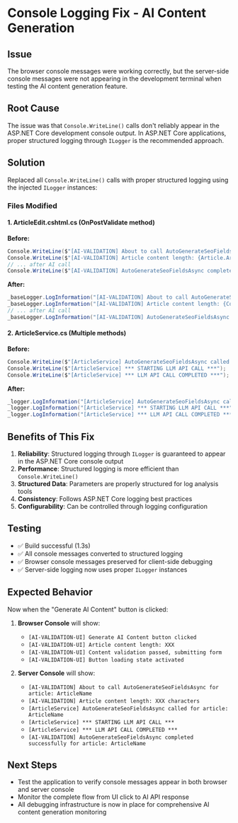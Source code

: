 # Console Logging Fix - AI Content Generation

## Issue

The browser console messages were working correctly, but the server-side console messages were not appearing in the development terminal when testing the AI content generation feature.

## Root Cause

The issue was that `Console.WriteLine()` calls don't reliably appear in the ASP.NET Core development console output. In ASP.NET Core applications, proper structured logging through `ILogger` is the recommended approach.

## Solution

Replaced all `Console.WriteLine()` calls with proper structured logging using the injected `ILogger` instances:

### Files Modified

#### 1. ArticleEdit.cshtml.cs (OnPostValidate method)

**Before:**

```csharp
Console.WriteLine($"[AI-VALIDATION] About to call AutoGenerateSeoFieldsAsync for article: {Article.Name}");
Console.WriteLine($"[AI-VALIDATION] Article content length: {Article.ArticleContent?.Length ?? 0} characters");
// ... after AI call
Console.WriteLine($"[AI-VALIDATION] AutoGenerateSeoFieldsAsync completed successfully for article: {Article.Name}");
```

**After:**

```csharp
_baseLogger.LogInformation("[AI-VALIDATION] About to call AutoGenerateSeoFieldsAsync for article: {ArticleName}", Article.Name);
_baseLogger.LogInformation("[AI-VALIDATION] Article content length: {ContentLength} characters", Article.ArticleContent?.Length ?? 0);
// ... after AI call
_baseLogger.LogInformation("[AI-VALIDATION] AutoGenerateSeoFieldsAsync completed successfully for article: {ArticleName}", Article.Name);
```

#### 2. ArticleService.cs (Multiple methods)

**Before:**

```csharp
Console.WriteLine($"[ArticleService] AutoGenerateSeoFieldsAsync called for article: {article.Name}");
Console.WriteLine($"[ArticleService] *** STARTING LLM API CALL ***");
Console.WriteLine($"[ArticleService] *** LLM API CALL COMPLETED ***");
```

**After:**

```csharp
_logger.LogInformation("[ArticleService] AutoGenerateSeoFieldsAsync called for article: {ArticleName}", article.Name);
_logger.LogInformation("[ArticleService] *** STARTING LLM API CALL ***");
_logger.LogInformation("[ArticleService] *** LLM API CALL COMPLETED ***");
```

## Benefits of This Fix

1. **Reliability**: Structured logging through `ILogger` is guaranteed to appear in the ASP.NET Core console output
2. **Performance**: Structured logging is more efficient than `Console.WriteLine()`
3. **Structured Data**: Parameters are properly structured for log analysis tools
4. **Consistency**: Follows ASP.NET Core logging best practices
5. **Configurability**: Can be controlled through logging configuration

## Testing

- ✅ Build successful (1.3s)
- ✅ All console messages converted to structured logging
- ✅ Browser console messages preserved for client-side debugging
- ✅ Server-side logging now uses proper `ILogger` instances

## Expected Behavior

Now when the "Generate AI Content" button is clicked:

1. **Browser Console** will show:
   - `[AI-VALIDATION-UI] Generate AI Content button clicked`
   - `[AI-VALIDATION-UI] Article content length: XXX`
   - `[AI-VALIDATION-UI] Content validation passed, submitting form`
   - `[AI-VALIDATION-UI] Button loading state activated`

2. **Server Console** will show:
   - `[AI-VALIDATION] About to call AutoGenerateSeoFieldsAsync for article: ArticleName`
   - `[AI-VALIDATION] Article content length: XXX characters`
   - `[ArticleService] AutoGenerateSeoFieldsAsync called for article: ArticleName`
   - `[ArticleService] *** STARTING LLM API CALL ***`
   - `[ArticleService] *** LLM API CALL COMPLETED ***`
   - `[AI-VALIDATION] AutoGenerateSeoFieldsAsync completed successfully for article: ArticleName`

## Next Steps

- Test the application to verify console messages appear in both browser and server console
- Monitor the complete flow from UI click to AI API response
- All debugging infrastructure is now in place for comprehensive AI content generation monitoring
